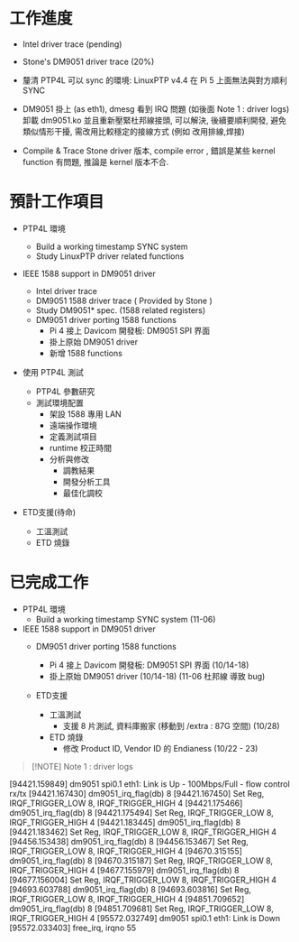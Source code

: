 
# 工作進度
+ Intel driver trace (pending)
+ Stone's DM9051 driver trace (20%)
+ 釐清 PTP4L 可以 sync 的環境: LinuxPTP v4.4 在 Pi 5 上面無法與對方順利 SYNC
+ DM9051 掛上 (as eth1), dmesg 看到 IRQ 問題 (如後面 Note 1 : driver logs)卸載 dm9051.ko 並且重新壓緊杜邦線接頭, 可以解決, 後續要順利開發, 避免類似情形干擾, 需改用比較穩定的接線方式 (例如 改用排線,焊接)

+ Compile & Trace Stone driver 版本, compile error , 錯誤是某些 kernel function 有問題, 推論是 kernel 版本不合.

# 預計工作項目

- PTP4L 環境
	- Build a working timestamp SYNC system
	- Study LinuxPTP driver related functions
- IEEE 1588 support in DM9051 driver
	- Intel driver trace
	- DM9051 1588 driver trace ( Provided by Stone )
	- Study DM9051* spec. (1588 related registers)
	- DM9051 driver porting 1588 functions
		- Pi 4 接上 Davicom 開發板: DM9051 SPI 界面
		- 掛上原始 DM9051 driver
		- 新增 1588 functions
- 使用 PTP4L 測試
	- PTP4L 參數研究
	- 測試環境配置
		- 架設 1588 專用 LAN
		- 遠端操作環境
		- 定義測試項目
		- runtime 校正時間
		- 分析與修改
			- 調教結果
			- 開發分析工具
			- 最佳化調校

- ETD支援(待命)
	- 工溫測試
	- ETD 燒錄

# 已完成工作
- PTP4L 環境
	- Build a working timestamp SYNC system (11-06)
- IEEE 1588 support in DM9051 driver
	- DM9051 driver porting 1588 functions
		- Pi 4 接上 Davicom 開發板: DM9051 SPI 界面 (10/14-18)
		- 掛上原始 DM9051 driver (10/14-18) (11-06 杜邦線 導致 bug)

    - ETD支援
        - 工溫測試
            - 支援 8 片測試, 資料庫搬家 (移動到 /extra : 87G 空間) (10/28)
        - ETD 燒錄
            - 修改 Product ID, Vendor ID 的 Endianess (10/22 - 23)


> [!NOTE] Note 1 : driver logs
>
[94421.159849] dm9051 spi0.1 eth1: Link is Up - 100Mbps/Full - flow control rx/tx
[94421.167430] dm9051_irq_flag(db) 8
[94421.167450] Set Reg, IRQF_TRIGGER_LOW 8, IRQF_TRIGGER_HIGH 4
[94421.175466] dm9051_irq_flag(db) 8
[94421.175494] Set Reg, IRQF_TRIGGER_LOW 8, IRQF_TRIGGER_HIGH 4
[94421.183445] dm9051_irq_flag(db) 8
[94421.183462] Set Reg, IRQF_TRIGGER_LOW 8, IRQF_TRIGGER_HIGH 4
[94456.153438] dm9051_irq_flag(db) 8
[94456.153467] Set Reg, IRQF_TRIGGER_LOW 8, IRQF_TRIGGER_HIGH 4
[94670.315155] dm9051_irq_flag(db) 8
[94670.315187] Set Reg, IRQF_TRIGGER_LOW 8, IRQF_TRIGGER_HIGH 4
[94677.155979] dm9051_irq_flag(db) 8
[94677.156004] Set Reg, IRQF_TRIGGER_LOW 8, IRQF_TRIGGER_HIGH 4
[94693.603788] dm9051_irq_flag(db) 8
[94693.603816] Set Reg, IRQF_TRIGGER_LOW 8, IRQF_TRIGGER_HIGH 4
[94851.709652] dm9051_irq_flag(db) 8
[94851.709681] Set Reg, IRQF_TRIGGER_LOW 8, IRQF_TRIGGER_HIGH 4
[95572.032749] dm9051 spi0.1 eth1: Link is Down
[95572.033403] free_irq, irqno 55


